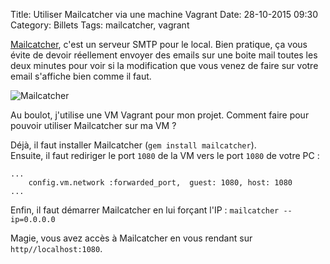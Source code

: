 Title: Utiliser Mailcatcher via une machine Vagrant
Date: 28-10-2015 09:30
Category: Billets
Tags: mailcatcher, vagrant

[Mailcatcher](http://mailcatcher.me/), c'est un serveur SMTP pour le local. Bien pratique, ça vous évite de devoir réellement envoyer des emails sur une boite mail toutes les deux minutes pour voir si la modification que vous venez de faire sur votre email s'affiche bien comme il faut.

![Mailcatcher]({static}/images/mailcatcher/mailcatcher.png#full "Mailcatcher")

Au boulot, j'utilise une VM Vagrant pour mon projet. Comment faire pour pouvoir utiliser Mailcatcher sur ma VM ?

Déjà, il faut installer Mailcatcher (`gem install mailcatcher`).  
Ensuite, il faut rediriger le port `1080` de la VM vers le port `1080` de votre PC :

```
...
    config.vm.network :forwarded_port,  guest: 1080, host: 1080
...
```

Enfin, il faut démarrer Mailcatcher en lui forçant l'IP : `mailcatcher --ip=0.0.0.0`

Magie, vous avez accès à Mailcatcher en vous rendant sur `http//localhost:1080`.
